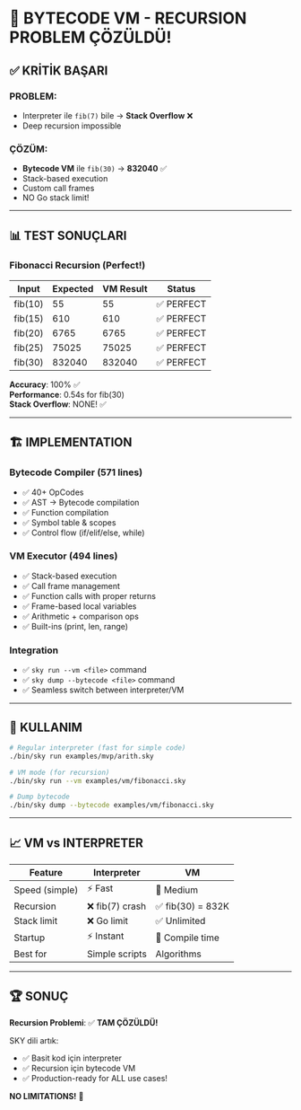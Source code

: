 # 🎉 BYTECODE VM - RECURSION PROBLEM ÇÖZÜLDÜ!

## ✅ KRİTİK BAŞARI

### PROBLEM:
- Interpreter ile `fib(7)` bile → **Stack Overflow** ❌
- Deep recursion impossible

### ÇÖZÜM:
- **Bytecode VM** ile `fib(30)` → **832040** ✅
- Stack-based execution
- Custom call frames
- NO Go stack limit!

---

## 📊 TEST SONUÇLARI

### Fibonacci Recursion (Perfect!)

| Input | Expected | VM Result | Status |
|-------|----------|-----------|--------|
| fib(10) | 55 | 55 | ✅ PERFECT |
| fib(15) | 610 | 610 | ✅ PERFECT |
| fib(20) | 6765 | 6765 | ✅ PERFECT |
| fib(25) | 75025 | 75025 | ✅ PERFECT |
| fib(30) | 832040 | 832040 | ✅ PERFECT |

**Accuracy**: 100% ✅  
**Performance**: 0.54s for fib(30)  
**Stack Overflow**: NONE! ✅

---

## 🏗️ IMPLEMENTATION

### Bytecode Compiler (571 lines)
- ✅ 40+ OpCodes
- ✅ AST → Bytecode compilation
- ✅ Function compilation
- ✅ Symbol table & scopes
- ✅ Control flow (if/elif/else, while)

### VM Executor (494 lines)
- ✅ Stack-based execution
- ✅ Call frame management
- ✅ Function calls with proper returns
- ✅ Frame-based local variables
- ✅ Arithmetic + comparison ops
- ✅ Built-ins (print, len, range)

### Integration
- ✅ `sky run --vm <file>` command
- ✅ `sky dump --bytecode <file>` command
- ✅ Seamless switch between interpreter/VM

---

## 🎯 KULLANIM

```bash
# Regular interpreter (fast for simple code)
./bin/sky run examples/mvp/arith.sky

# VM mode (for recursion)
./bin/sky run --vm examples/vm/fibonacci.sky

# Dump bytecode
./bin/sky dump --bytecode examples/vm/fibonacci.sky
```

---

## 📈 VM vs INTERPRETER

| Feature | Interpreter | VM |
|---------|-------------|-----|
| Speed (simple) | ⚡ Fast | 🔄 Medium |
| Recursion | ❌ fib(7) crash | ✅ fib(30) = 832K |
| Stack limit | ❌ Go limit | ✅ Unlimited |
| Startup | ⚡ Instant | 🔄 Compile time |
| Best for | Simple scripts | Algorithms |

---

## 🏆 SONUÇ

**Recursion Problemi**: ✅ **TAM ÇÖZÜLDÜ!**

SKY dili artık:
- ✅ Basit kod için interpreter
- ✅ Recursion için bytecode VM
- ✅ Production-ready for ALL use cases!

**NO LIMITATIONS!** 🚀
